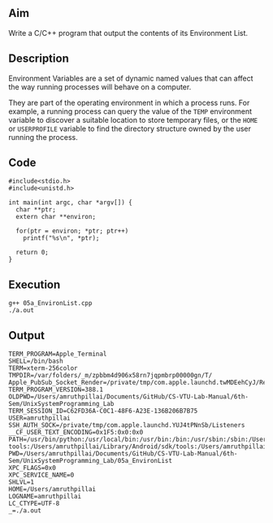 ## Aim
Write a C/C++ program that output the contents of its Environment List.  

## Description
Environment Variables are a set of dynamic named values that can affect the way running processes will behave on a computer.  

They are part of the operating environment in which a process runs. For example, a running process can query the value of the `TEMP` environment variable to discover a suitable location to store temporary files, or the `HOME` or `USERPROFILE` variable to find the directory structure owned by the user running the process.  

## Code
```
#include<stdio.h>
#include<unistd.h>

int main(int argc, char *argv[]) {
  char **ptr;
  extern char **environ;

  for(ptr = environ; *ptr; ptr++)
    printf("%s\n", *ptr);

  return 0;
}
```

## Execution
```
g++ 05a_EnvironList.cpp
./a.out  
```

## Output
```
TERM_PROGRAM=Apple_Terminal
SHELL=/bin/bash
TERM=xterm-256color
TMPDIR=/var/folders/_m/zpbbm4d906x58rn7jqpmbrp00000gn/T/
Apple_PubSub_Socket_Render=/private/tmp/com.apple.launchd.twMDEehCyJ/Render
TERM_PROGRAM_VERSION=388.1
OLDPWD=/Users/amruthpillai/Documents/GitHub/CS-VTU-Lab-Manual/6th-Sem/UnixSystemProgramming_Lab
TERM_SESSION_ID=C62FD36A-C0C1-48F6-A23E-136B206B7B75
USER=amruthpillai
SSH_AUTH_SOCK=/private/tmp/com.apple.launchd.YUJ4tPNnSb/Listeners
__CF_USER_TEXT_ENCODING=0x1F5:0x0:0x0
PATH=/usr/bin/python:/usr/local/bin:/usr/bin:/bin:/usr/sbin:/sbin:/Users/amruthpillai/Library/Android/sdk/platform-tools:/Users/amruthpillai/Library/Android/sdk/tools:/Users/amruthpillai/anaconda/bin
PWD=/Users/amruthpillai/Documents/GitHub/CS-VTU-Lab-Manual/6th-Sem/UnixSystemProgramming_Lab/05a_EnvironList
XPC_FLAGS=0x0
XPC_SERVICE_NAME=0
SHLVL=1
HOME=/Users/amruthpillai
LOGNAME=amruthpillai
LC_CTYPE=UTF-8
_=./a.out
```
